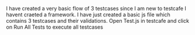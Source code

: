 I have created a very basic flow of 3 testcases since I am new to testcafe I havent craeted a framework. I have just created a basic js file which contains 3 testcases and their validations. 
Open Test.js in testcafe and click on Run All Tests to execute all testcases
